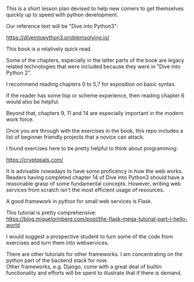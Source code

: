 This is a short lesson plan devised to help new comers to 
get themselves quickly up to speed with python development.

Our reference text will be "Dive into Python3":

https://diveintopython3.problemsolving.io/

This book is a relatively quick read.

Some of the chapters, especially in the latter parts of 
the book are legacy related technologies that were included 
because they were in "Dive into Python 2".  

I recommend reading chapters 0 to 5,7 for exposition on 
basic syntax.  

If the reader has some lisp or scheme experience, then 
reading chapter 6 would also be helpful.  

Beyond that, chapters 9, 11 and 14 are especially 
important in the modern work force.  

Once you are through with the exercises in the book, 
this repo includes a list of beginner friendly projects 
that a novice can attack. 

I found exercises here to be pretty helpful to think about
programming:

https://cryptopals.com/



It is advisable nowadays to have some proficency in how 
the web works.  Readers having completed chapter 14 of 
Dive Into Python3 should have a reasonable grasp of some 
fundamental concepts.  However, writing web services from 
scratch isn't the most efficient usage of resources.

A good framework in python for small web services is Flask.  

This tutorial is pretty comprehensive:
https://blog.miguelgrinberg.com/post/the-flask-mega-tutorial-part-i-hello-world

I would suggest a prospective student to turn some of 
the code from exercises and turn them into webservices.  

There are other tutorials for other frameworks.  I am 
concentrating on the python part of the backend stack for now.  
Other frameworks, e.g. Django, come with a great deal of builtin 
functionality and efforts will be spent to illustrate that if 
there is demand.



